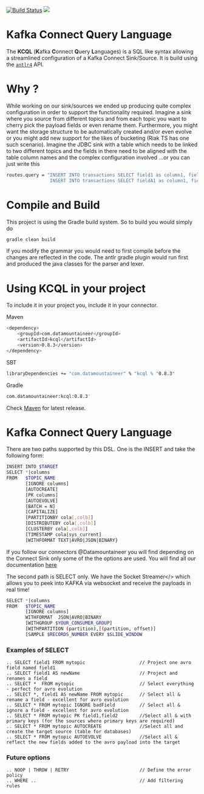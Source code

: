 [![Build Status](https://travis-ci.org/datamountaineer/kafka-connect-query-language.svg?branch=master)](https://travis-ci.org/datamountaineer/kafka-connect-query-language)
[<img src="https://img.shields.io/badge/latest%20release-v0.8.3-blue.svg?label=latest%20release"/>](http://search.maven.org/#search%7Cga%7C1%7Cg%3A%22com.datamountaineer%22%20AND%20a%3A%22kcql%22)


# Kafka Connect Query Language

The **KCQL** (**K**afka **C**onnect **Q**uery **L**anguages) is a SQL like syntax allowing a streamlined configuration of a Kafka Connect Sink/Source. It is build using the <a href="https://github.com/antlr/grammars-v4">`antlr4`</a> API.

# Why ?

While working on our sink/sources we ended up producing quite complex configuration in order to support the functionality required. Imagine a sink where you source from different topics and from each topic you want to cherry pick the payload fields or even rename them. Furthermore, you might want the storage structure to be automatically created and/or even evolve or you might add new support for the likes of bucketing (Riak TS has one such scenario). Imagine the JDBC sink with a table which needs to be linked to two different topics and the fields in there need to be aligned with the table column names and the complex configuration involved ...or you can just write this

```bash
routes.query = "INSERT INTO transactions SELECT field1 as column1, field2 as column2, field3 FROM topic_A;
                INSERT INTO transactions SELECT fieldA1 as column1, fieldA2 as column2, fieldC FROM topic_B;"
```


# Compile and Build
This project is using the Gradle build system. So to build you would simply do
```bash
gradle clean build
```
If you modify the grammar you would need to first compile before the changes are reflected in the code. The antlr gradle plugin would run first and produced the java classes
for the parser and lexer.

# Using KCQL in your project 
To include it in your project you, include it in your connector.

Maven
```bash
<dependency>
	<groupId>com.datamountaineer</groupId>
	<artifactId>kcql</artifactId>
	<version>0.8.3</version>
</dependency>
```

SBT
```bash
libraryDependencies += "com.datamountaineer" % "kcql % "0.8.3"
```

Gradle
```bash
com.datamountaineer:kcql:0.8.3'
```

Check <a href="http://search.maven.org/#search%7Cga%7C1%7Ca%3A%22kcql%22">Maven</a> for latest release.


# Kafka Connect Query Language 

There are two paths supported by this DSL. One is the INSERT and take the following form: 
```bash
INSERT INTO $TARGET 
SELECT *|columns 
FROM   $TOPIC_NAME 
       [IGNORE columns] 
       [AUTOCREATE] 
       [PK columns] 
       [AUTOEVOLVE] 
       [BATCH = N]
       [CAPITALIZE]
       [PARTITIONBY cola[,colb]]
       [DISTRIBUTEBY cola[,colb]]
       [CLUSTERBY cola[,colb]]
       [TIMESTAMP cola|sys_current]
       [WITHFORMAT TEXT|AVRO|JSON|BINARY}       
```
If you follow our connectors @Datamountaineer you will find depending on the Connect Sink only some of the the options are used.
You will find all our documentation <a href="https://github.com/datamountaineer/docs/tree/master/source">here</a>

The second path is SELECT only. We have the <a hred="https://github.com/datamountaineer/stream-reactor">Socket Streamer</> which allows you to
peek into KAFKA via websocket and receive the payloads in real time!
```bash
SELECT *|columns 
FROM   $TOPIC_NAME 
       [IGNORE columns] 
       WITHFORMAT  JSON|AVRO|BINARY
       [WITHGROUP $YOUR_CONSUMER_GROUP] 
       [WITHPARTITION (partition),[(partition, offset)]
       [SAMPLE $RECORDS_NUMBER EVERY $SLIDE_WINDOW
```

### Examples of SELECT

    .. SELECT field1 FROM mytopic                    // Project one avro field named field1
    .. SELECT field1 AS newName                      // Project and renames a field
    .. SELECT *  FROM mytopic                        // Select everything - perfect for avro evolution
    .. SELECT *, field1 AS newName FROM mytopic      // Select all & rename a field - excellent for avro evolution
    .. SELECT * FROM mytopic IGNORE badField         // Select all & ignore a field - excellent for avro evolution
    .. SELECT * FROM mytopic PK field1,field2        //Select all & with primary keys (for the sources where primary keys are required)
    .. SELECT * FROM mytopic AUTOCREATE              //Select all and create the target source (table for databases)
    .. SELECT * FROM mytopic AUTOEVOLVE              //Select all & reflect the new fields added to the avro payload into the target


### Future options

    .. NOOP | THROW | RETRY                          // Define the error policy 
    .. WHERE ..                                      // Add filtering rules
  
